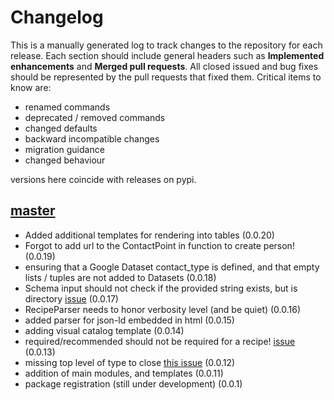 # Changelog

This is a manually generated log to track changes to the repository for each release. 
Each section should include general headers such as **Implemented enhancements** 
and **Merged pull requests**. All closed issued and bug fixes should be 
represented by the pull requests that fixed them.
Critical items to know are:

 - renamed commands
 - deprecated / removed commands
 - changed defaults
 - backward incompatible changes
 - migration guidance
 - changed behaviour

versions here coincide with releases on pypi.

## [master](https://github.com/openschemas/schemaorg/tree/master)
 - Added additional templates for rendering into tables (0.0.20)
 - Forgot to add url to the ContactPoint in function to create person! (0.0.19)
 - ensuring that a Google Dataset contact_type is defined, and that empty lists / tuples are not added to Datasets (0.0.18)
 - Schema input should not check if the provided string exists, but is directory [issue](https://github.com/openschemas/schemaorg/issues/14) (0.0.17)
 - RecipeParser needs to honor verbosity level (and be quiet) (0.0.16)
 - added parser for json-ld embedded in html (0.0.15)
 - adding visual catalog template (0.0.14)
 - required/recommended should not be required for a recipe! [issue](https://github.com/openschemas/schemaorg/issues/6) (0.0.13)
 - missing top level of type to close [this issue](https://github.com/openschemas/schemaorg/issues/4) (0.0.12)
 - addition of main modules, and templates (0.0.11)
 - package registration (still under development) (0.0.1)

